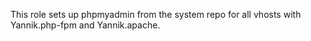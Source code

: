 This role sets up phpmyadmin from the system repo for all vhosts with Yannik.php-fpm and Yannik.apache.

